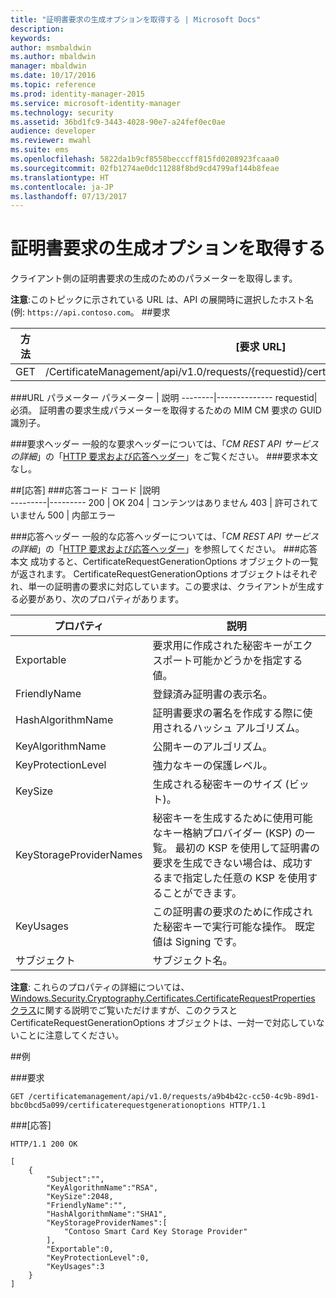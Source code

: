 ```yaml
---
title: "証明書要求の生成オプションを取得する | Microsoft Docs"
description: 
keywords: 
author: msmbaldwin
ms.author: mbaldwin
manager: mbaldwin
ms.date: 10/17/2016
ms.topic: reference
ms.prod: identity-manager-2015
ms.service: microsoft-identity-manager
ms.technology: security
ms.assetid: 36bd1fc9-3443-4028-90e7-a24fef0ec0ae
audience: developer
ms.reviewer: mwahl
ms.suite: ems
ms.openlocfilehash: 5822da1b9cf8558becccff815fd0208923fcaaa0
ms.sourcegitcommit: 02fb1274ae0dc11288f8bd9cd4799af144b8feae
ms.translationtype: HT
ms.contentlocale: ja-JP
ms.lasthandoff: 07/13/2017
---
```

# <a name="get-certificate-request-generation-options"></a>証明書要求の生成オプションを取得する

クライアント側の証明書要求の生成のためのパラメーターを取得します。

**注意**:このトピックに示されている URL は、API の展開時に選択したホスト名 (例: `https://api.contoso.com`。
##<a name="request"></a>要求


方法  |[要求 URL]  
---------|---------
GET     |/CertificateManagement/api/v1.0/requests/{requestid}/certificaterequestgenerationoptions

###<a name="url-parameters"></a>URL パラメーター
パラメーター | 説明
--------|--------------
requestid| 必須。 証明書の要求生成パラメーターを取得するための MIM CM 要求の GUID 識別子。

###<a name="request-headers"></a>要求ヘッダー
一般的な要求ヘッダーについては、「*CM REST API サービスの詳細*」の「[HTTP 要求および応答ヘッダー](certificate-management-rest-api-service-details.md#http-request-and-response-headers)」をご覧ください。
###<a name="request-body"></a>要求本文
なし。


##<a name="response"></a>[応答]
###<a name="response-codes"></a>応答コード
コード  |説明  
---------|---------
200 | OK
204 | コンテンツはありません
403 | 許可されていません
500 | 内部エラー

###<a name="response-headers"></a>応答ヘッダー
一般的な応答ヘッダーについては、「*CM REST API サービスの詳細*」の「[HTTP 要求および応答ヘッダー](certificate-management-rest-api-service-details.md#http-request-and-response-headers)」を参照してください。
###<a name="response-body"></a>応答本文
成功すると、CertificateRequestGenerationOptions オブジェクトの一覧が返されます。 CertificateRequestGenerationOptions オブジェクトはそれぞれ、単一の証明書の要求に対応しています。この要求は、クライアントが生成する必要があり、次のプロパティがあります。

プロパティ| 説明
--------|-----------
Exportable | 要求用に作成された秘密キーがエクスポート可能かどうかを指定する値。
FriendlyName | 登録済み証明書の表示名。
HashAlgorithmName | 証明書要求の署名を作成する際に使用されるハッシュ アルゴリズム。
KeyAlgorithmName | 公開キーのアルゴリズム。
KeyProtectionLevel | 強力なキーの保護レベル。
KeySize | 生成される秘密キーのサイズ (ビット)。
KeyStorageProviderNames | 秘密キーを生成するために使用可能なキー格納プロバイダー (KSP) の一覧。 最初の KSP を使用して証明書の要求を生成できない場合は、成功するまで指定した任意の KSP を使用することができます。
KeyUsages | この証明書の要求のために作成された秘密キーで実行可能な操作。 既定値は Signing です。
サブジェクト | サブジェクト名。

**注意**: これらのプロパティの詳細については、[Windows.Security.Cryptography.Certificates.CertificateRequestProperties クラス](https://msdn.microsoft.com/library/windows/apps/br212079.aspx)に関する説明でご覧いただけますが、このクラスと CertificateRequestGenerationOptions オブジェクトは、一対一で対応していないことに注意してください。

##<a name="example"></a>例

###<a name="request"></a>要求
```
GET /certificatemanagement/api/v1.0/requests/a9b4b42c-cc50-4c9b-89d1-bbc0bcd5a099/certificaterequestgenerationoptions HTTP/1.1

```
###<a name="response"></a>[応答]
```
HTTP/1.1 200 OK

[
    {
        "Subject":"",
        "KeyAlgorithmName":"RSA",
        "KeySize":2048,
        "FriendlyName":"",
        "HashAlgorithmName":"SHA1",
        "KeyStorageProviderNames":[
            "Contoso Smart Card Key Storage Provider"
        ],
        "Exportable":0,
        "KeyProtectionLevel":0,
        "KeyUsages":3
    }
]
```       

